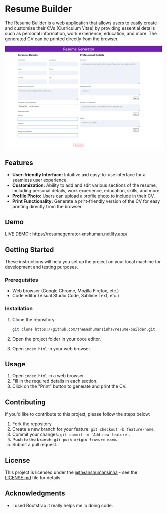
# Resume Builder

The Resume Builder is a web application that allows users to easily create and customize their CVs (Curriculum Vitae) by providing essential details such as personal information, work experience, education, and more. The generated CV can be printed directly from the browser.

![Project Banner](screenshot.png)

## Features

- **User-friendly Interface:** Intuitive and easy-to-use interface for a seamless user experience.
- **Customization:** Ability to add and edit various sections of the resume, including personal details, work experience, education, skills, and more.
- **Profile Photo:** Users can upload a profile photo to include in their CV.
- **Print Functionality:** Generate a print-friendly version of the CV for easy printing directly from the browser.

## Demo

LIVE DEMO : https://resumegenrator-anshuman.netlify.app/

## Getting Started

These instructions will help you set up the project on your local machine for development and testing purposes.

### Prerequisites

- Web browser (Google Chrome, Mozilla Firefox, etc.)
- Code editor (Visual Studio Code, Sublime Text, etc.)

### Installation

1. Clone the repository:

   ```bash
   git clone https://github.com/theanshumansinha/resume-builder.git
   ```

2. Open the project folder in your code editor.

3. Open `index.html` in your web browser.

## Usage

1. Open `index.html` in a web browser.
2. Fill in the required details in each section.
3. Click on the "Print" button to generate and print the CV.

## Contributing

If you'd like to contribute to this project, please follow the steps below:

1. Fork the repository.
2. Create a new branch for your feature: `git checkout -b feature-name`.
3. Commit your changes: `git commit -m 'Add new feature'`.
4. Push to the branch: `git push origin feature-name`.
5. Submit a pull request.

## License

This project is licensed under the [@theanshumansinha](LICENSE.md) - see the [LICENSE.md](LICENSE.md) file for details.

## Acknowledgments

-  I used Bootstrap it really helps me to doing code.

```
